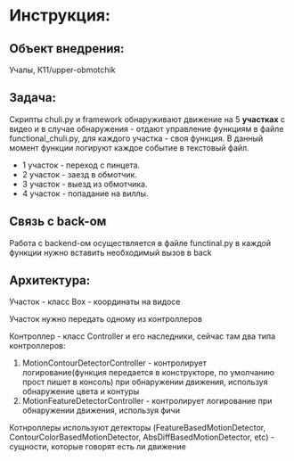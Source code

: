 # Инструкция:

## Объект внедрения:
  Учалы, К11/upper-obmotchik

## Задача:

Скрипты chuli.py и framework обнаруживают движение на 5 __участках__ с видео и в случае обнаружения - отдают управление функциям в файле functional_chuli.py, для каждого участка - своя функция. В данный момент функции логируют каждое событие в текстовый файл.

  - 1 участок - переход с пинцета.
  - 2 участок - заезд в обмотчик.
  - 3 участок - выезд из обмотчика.
  - 4 участок - попадание на виллы.

## Связь с back-ом

Работа с backend-ом осуществляется в файле functinal.py в каждой функции нужно вставить необходимый вызов в back

## Архитектура:

Участок - класс Box - координаты на видосе

Участок нужно передать одному из контроллеров

Контроллер - класс Controller и его наследники, сейчас там два типа контроллеров:
  1) MotionContourDetectorController - контролирует логирование(функция передается в конструкторе, по умолчанию прост пишет в консоль) при обнаружении движения, используя обнаружение цвета и контуры
  2) MotionFeatureDetectorController - контролирует логирование при обнаружении движения, используя фичи  

Котнроллеры используют детекторы (FeatureBasedMotionDetector, ContourColorBasedMotionDetector, AbsDiffBasedMotionDetector, etc) - сущности, которые говорят есть ли движение



